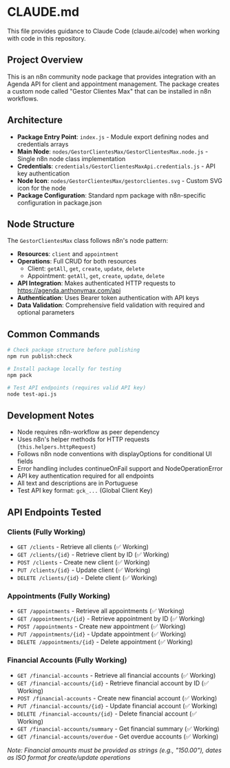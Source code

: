 # CLAUDE.md

This file provides guidance to Claude Code (claude.ai/code) when working with code in this repository.

## Project Overview

This is an n8n community node package that provides integration with an Agenda API for client and appointment management. The package creates a custom node called "Gestor Clientes Max" that can be installed in n8n workflows.

## Architecture

- **Package Entry Point**: `index.js` - Module export defining nodes and credentials arrays
- **Main Node**: `nodes/GestorClientesMax/GestorClientesMax.node.js` - Single n8n node class implementation
- **Credentials**: `credentials/GestorClientesMaxApi.credentials.js` - API key authentication
- **Node Icon**: `nodes/GestorClientesMax/gestorclientes.svg` - Custom SVG icon for the node
- **Package Configuration**: Standard npm package with n8n-specific configuration in package.json

## Node Structure

The `GestorClientesMax` class follows n8n's node pattern:
- **Resources**: `client` and `appointment`
- **Operations**: Full CRUD for both resources
  - Client: `getAll`, `get`, `create`, `update`, `delete`
  - Appointment: `getAll`, `get`, `create`, `update`, `delete`
- **API Integration**: Makes authenticated HTTP requests to https://agenda.anthonymax.com/api
- **Authentication**: Uses Bearer token authentication with API keys
- **Data Validation**: Comprehensive field validation with required and optional parameters

## Common Commands

```bash
# Check package structure before publishing
npm run publish:check

# Install package locally for testing
npm pack

# Test API endpoints (requires valid API key)
node test-api.js
```

## Development Notes

- Node requires n8n-workflow as peer dependency
- Uses n8n's helper methods for HTTP requests (`this.helpers.httpRequest`)
- Follows n8n node conventions with displayOptions for conditional UI fields
- Error handling includes continueOnFail support and NodeOperationError
- API key authentication required for all endpoints
- All text and descriptions are in Portuguese
- Test API key format: `gck_...` (Global Client Key)

## API Endpoints Tested

### Clients (Fully Working)
- `GET /clients` - Retrieve all clients (✅ Working)
- `GET /clients/{id}` - Retrieve client by ID (✅ Working)
- `POST /clients` - Create new client (✅ Working)
- `PUT /clients/{id}` - Update client (✅ Working)
- `DELETE /clients/{id}` - Delete client (✅ Working)

### Appointments (Fully Working)
- `GET /appointments` - Retrieve all appointments (✅ Working)
- `GET /appointments/{id}` - Retrieve appointment by ID (✅ Working)
- `POST /appointments` - Create new appointment (✅ Working)
- `PUT /appointments/{id}` - Update appointment (✅ Working)
- `DELETE /appointments/{id}` - Delete appointment (✅ Working)

### Financial Accounts (Fully Working)
- `GET /financial-accounts` - Retrieve all financial accounts (✅ Working)
- `GET /financial-accounts/{id}` - Retrieve financial account by ID (✅ Working)
- `POST /financial-accounts` - Create new financial account (✅ Working)
- `PUT /financial-accounts/{id}` - Update financial account (✅ Working)
- `DELETE /financial-accounts/{id}` - Delete financial account (✅ Working)
- `GET /financial-accounts/summary` - Get financial summary (✅ Working)
- `GET /financial-accounts/overdue` - Get overdue accounts (✅ Working)

*Note: Financial amounts must be provided as strings (e.g., "150.00"), dates as ISO format for create/update operations*